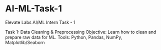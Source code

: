 # AI-ML-Task-1
Elevate Labs AI/ML Intern Task - 1


Task 1: Data Cleaning & Preprocessing
Objective: Learn how to clean and prepare raw data for ML.
Tools: Python, Pandas, NumPy, Matplotlib/Seaborn

